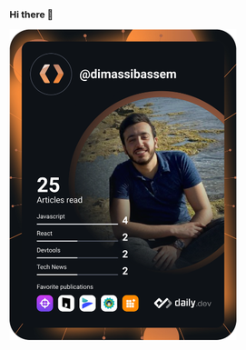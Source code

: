 ### Hi there 👋
<a href="https://app.daily.dev/dimassibassem"><img src="https://github.com/dimassibassem/dimassibassem/blob/master/devcard.svg" width="400" alt="Bassem Dimassi's Dev Card"/></a>

<!--
**dimassibassem/dimassibassem** is a ✨ _special_ ✨ repository because its `README.md` (this file) appears on your GitHub profile.

Here are some ideas to get you started:

- 🔭 I’m currently working on ...
- 🌱 I’m currently learning ...
- 👯 I’m looking to collaborate on ...
- 🤔 I’m looking for help with ...
- 💬 Ask me about ...
- 📫 How to reach me: ...
- 😄 Pronouns: ...
- ⚡ Fun fact: ...
-->
